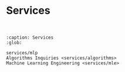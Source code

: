 <br>

# Services

<br>

```{toctree}
:caption: Services
:glob:

services/mlp
Algorithms Inquiries <services/algorithms>
Machine Learning Engineering <services/mle>
```

<br>
<br>
<br>
<br>

<br>
<br>
<br>
<br>